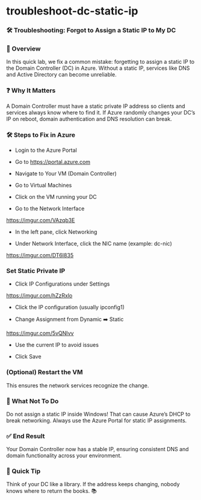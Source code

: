 # troubleshoot-dc-static-ip

### 🛠️ Troubleshooting: Forgot to Assign a Static IP to My DC

### 🧩 Overview
In this quick lab, we fix a common mistake: forgetting to assign a static IP to the Domain Controller (DC) in Azure. Without a static IP, services like DNS and Active Directory can become unreliable.

### ❓ Why It Matters
A Domain Controller must have a static private IP address so clients and services always know where to find it. If Azure randomly changes your DC’s IP on reboot, domain authentication and DNS resolution can break.

### 🛠️ Steps to Fix in Azure
- Login to the Azure Portal

- Go to https://portal.azure.com

- Navigate to Your VM (Domain Controller)

- Go to Virtual Machines

- Click on the VM running your DC

- Go to the Network Interface

https://imgur.com/VAzqb3E

- In the left pane, click Networking

- Under Network Interface, click the NIC name (example: dc-nic)

https://imgur.com/DT6I835

### Set Static Private IP

- Click IP Configurations under Settings

https://imgur.com/hZzRxlo

- Click the IP configuration (usually ipconfig1)

- Change Assignment from Dynamic ➡️ Static

https://imgur.com/5vQNIvv

- Use the current IP to avoid issues

- Click Save

### (Optional) Restart the VM
This ensures the network services recognize the change.

### 🚫 What Not To Do
Do not assign a static IP inside Windows!
That can cause Azure’s DHCP to break networking. Always use the Azure Portal for static IP assignments.

### ✅ End Result
Your Domain Controller now has a stable IP, ensuring consistent DNS and domain functionality across your environment.

### 💬 Quick Tip
Think of your DC like a library. If the address keeps changing, nobody knows where to return the books. 📚

